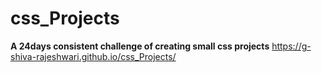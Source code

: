 # css_Projects
**A 24days consistent challenge  of creating small css projects**
 https://g-shiva-rajeshwari.github.io/css_Projects/
